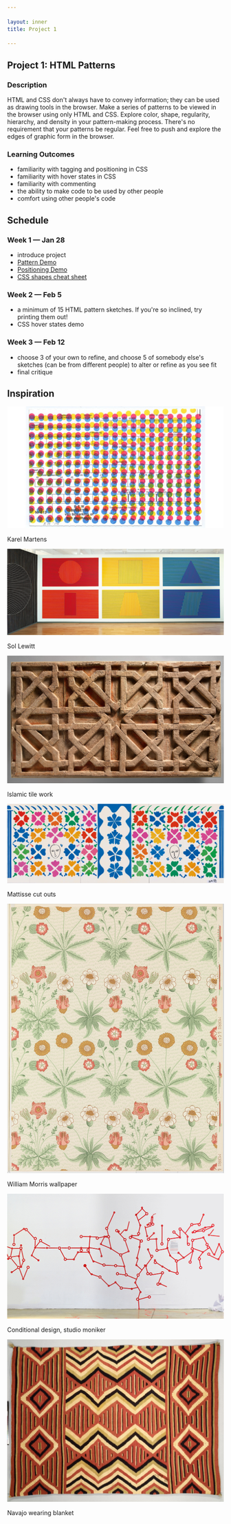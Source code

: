 ```yaml
---

layout: inner
title: Project 1

---
```


## Project 1: HTML Patterns

### Description

HTML and CSS don't always have to convey information; they can be used as drawing tools in the browser. Make a series of patterns to be viewed in the browser using only HTML and CSS. Explore color, shape, regularity, hierarchy, and density in your pattern-making process. There's no requirement that your patterns be regular. Feel free to push and explore the edges of graphic form in the browser.

### Learning Outcomes

- familiarity with tagging and positioning in CSS
- familiarity with hover states in CSS
- familiarity with commenting
- the ability to make code to be used by other people
- comfort using other people's code

## Schedule

### Week 1 — Jan 28

- introduce project
- [Pattern Demo](/resources/demos/pattern)
- [Positioning Demo](/resources/demos/positioning)
- [CSS shapes cheat sheet](https://css-tricks.com/examples/ShapesOfCSS/)

### Week 2 — Feb 5

- a minimum of 15 HTML pattern sketches. If you're so inclined, try printing them out!
- CSS hover states demo

### Week 3 — Feb 12

- choose 3 of your own to refine, and choose 5 of somebody else's sketches (can be from different people) to alter or refine as you see fit
- final critique

## Inspiration

![](/img/Karel-Martens-untitled-2.jpg)

Karel Martens

![](/img/sol_lewitt_340.jpg)

Sol Lewitt

![](/img/DP251467.jpg)

Islamic tile work

![](/img/044rt-1160x424.jpg)

Mattisse cut outs

![](/img/DP306732.jpg)

William Morris wallpaper

![](/img/05_269_focus_moniker_fungus_3_1.jpg)

Conditional design, studio moniker

![](/img/AOA54_1979.206.1039.jpg)

Navajo wearing blanket